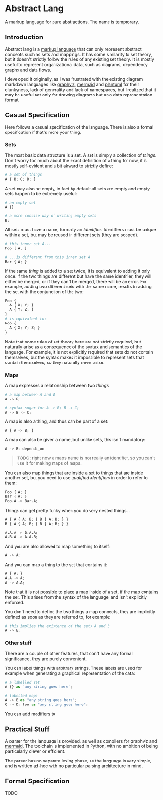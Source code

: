 # Abstract Lang
A markup language for pure abstractions. The name is temprorary.

## Introduction

Abstract lang is a [markup language]() that can only represent abstract concepts such as sets and mappings. It has some similarity to set theory, but it doesn't strictly follow the rules of any existing set theory. It is mostly useful to represent organizational data, such as diagrams, dependency graphs and data flows.

I developed it originally, as I was frustrated with the existing diagram markdown languages like [graphviz](), [mermaid]() and [plantuml]() for their clunkyness, lack of generality and lack of namespaces, but I realized that it may be useful not only for drawing diagrams but as a data representation format.

## Casual Specification

Here follows a casual specification of the language. There is also a formal specification if that's more your thing.

### Sets

The most basic data structure is a set. A set is simply a collection of *things*. Don't worry too much about the exact definition of a thing for now, it is mostly self-evident and a bit akward to strictly define:

```python
# a set of things
A { B; C; D; }
```

A set may also be empty, in fact by default all sets are empty and empty sets happen to be extremely useful:

```python
# an empty set
A {}

# a more concise way of writing empty sets
B;
```

All sets must have a name, formally an *identifier*. Identifiers must be unique within a set, but may be reused in different sets (they are scoped).

```python
# this inner set A...
Foo { A; }

# ...is different from this inner set A
Bar { A; }
```

If the same *thing* is added to a set twice, it is equivalent to adding it only once. If the two things are different but have the same identifier, they will either be merged, or if they can't be merged, there will be an error. For example, adding two different sets with the same name, results in adding the set with the conjunction of the two:

```python
Foo {
  A { X; Y; }
  A { Y; Z; }
}
# is equivalent to:
Foo {
  A { X; Y; Z; }
}
```

Note that some rules of set theory here are not strictly required, but naturally arise as a consequence of the syntax and semantics of the language. For example, it is not explicitly required that sets do not contain themselves, but the syntax makes it impossible to represent sets that contain themselves, so they naturally never arise.

### Maps

A map expresses a relationship between two *things*. 

```python
# a map between A and B
A -> B;

# syntax sugar for A -> B; B -> C;
A -> B -> C;
```

A map is also a thing, and thus can be part of a set:

```python
A { A -> B; }
```

A map can also be given a name, but unlike sets, this isn't mandatory:

```python
A -> B: depends_on
```

> TODO: right now a maps name is not really an identifier, so you can't use it for making maps of maps.

You can also map things that are inside a set to things that are inside another set, but you need to use *qualified identifiers* in order to refer to them:

```python
Foo { A; }
Bar { A; }
Foo.A -> Bar.A;
```

Things can get pretty funky when you do very nested things...

```python
A { A { A; B; } B { A; B; } }
B { A { A; B; } B { A; B; } }

A.A.A -> B.A.A;
A.B.A -> A.A.B;
```

And you are also allowed to map something to itself:

```python
A -> A;
```

And you can map a thing to the set that contains it:

```python
A { A; }
A.A -> A;
A -> A.A;
```

Note that it is not possible to place a map inside of a set, if the map contains the set. This arises from the syntax of the language, and isn't explicitly enforced.

You don't need to define the two things a map connects, they are implicitly defined as soon as they are referred to, for example:

```python
# this implies the existence of the sets A and B
A -> B;
```

### Other stuff

There are a couple of other features, that don't have any formal significance, they are purely convenient. 

You can label things with arbitrary strings. These labels are used for example when generating a graphical representation of the data:

```python
# a labelled set
A {} as "any string goes here";

# labelled maps
A -> B as "any string goes here";
C -> D: foo as "any string goes here";
```

You can add modifiers to 

## Practical Stuff

A parser for the language is provided, as well as compilers for [graphviz]() and [mermaid](). The toolchain is implemented in Python, with no ambition of being particularly clever or efficient.

The parser has no separate lexing phase, as the language is very simple, and is written ad-hoc with no particular parsing architecture in mind.

## Formal Specification

TODO



